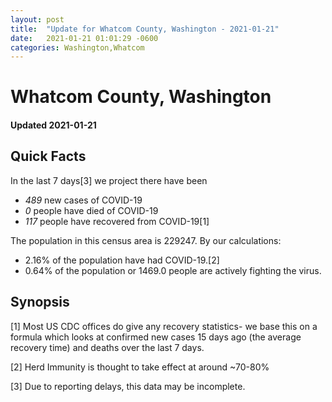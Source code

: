 ```yaml
---
layout: post
title:  "Update for Whatcom County, Washington - 2021-01-21"
date:   2021-01-21 01:01:29 -0600
categories: Washington,Whatcom
---
```


# Whatcom County, Washington
#### Updated 2021-01-21

## Quick Facts

In the last 7 days[3] we project there have been
- *489* new cases of COVID-19
- *0* people have died of COVID-19
- *117* people have recovered from COVID-19[1]

The population in this census area is 229247. By our calculations:
- 2.16% of the population have had COVID-19.[2]
- 0.64% of the population or 1469.0 people are actively fighting the virus.

## Synopsis




[1] Most US CDC offices do give any recovery statistics- we base this on a formula which looks at confirmed new cases
15 days ago (the average recovery time) and deaths over the last 7 days.

[2] Herd Immunity is thought to take effect at around ~70-80%

[3] Due to reporting delays, this data may be incomplete.
 
    